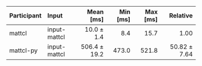 | Participant | Input | Mean [ms] | Min [ms] | Max [ms] | Relative |
|:---|:---|---:|---:|---:|---:|
| mattcl | input-mattcl | 10.0 ± 1.4 | 8.4 | 15.7 | 1.00 |
| mattcl-py | input-mattcl | 506.4 ± 19.2 | 473.0 | 521.8 | 50.82 ± 7.64 |
